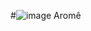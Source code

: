 #![image](https://github.com/tierres/Arome/assets/85081219/aeb05d99-60b2-42cc-baf6-24bfa3c27f0e) Aromê
